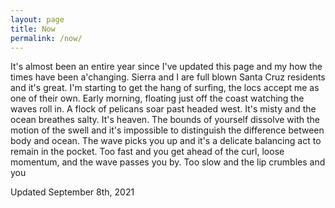 ```yaml
---
layout: page
title: Now
permalink: /now/
---
```


It's almost been an entire year since I've updated this page and my how the times have been a'changing.  Sierra and I are full blown Santa Cruz residents and it's great.  I'm starting to get the hang of surfing, the locs accept me as one of their own.  Early morning, floating just off the coast watching the waves roll in.  A flock of pelicans soar past headed west.  It's misty and the ocean breathes salty.  It's heaven.  The bounds of yourself dissolve with the motion of the swell and it's impossible to distinguish the difference between body and ocean.  The wave picks you up and it's a delicate balancing act to remain in the pocket.  Too fast and you get ahead of the curl, loose momentum, and the wave passes you by.  Too slow and the lip crumbles and you

Updated September 8th, 2021

<!--stackedit_data:
eyJoaXN0b3J5IjpbLTU5OTEzMDc2NSwxOTYwNjEyNDUwLDIxMz
g1NTQxNTQsLTEzNTk1NjM0MF19
-->